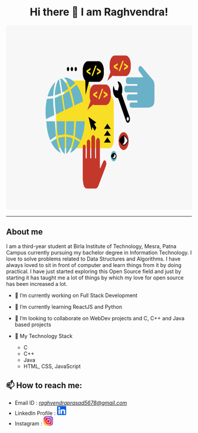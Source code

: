 <h1 align="center"> Hi there 👋 I am Raghvendra! </h1>

<p align="center">
  <img width="1200" height="500" src="FrontImage.png">
</p>

****

## About me
I am a third-year student at Birla Institute of Technology, Mesra, Patna Campus currently pursuing my bachelor degree in Information Technology. I love to solve problems related to Data Structures and Algorithms. I have always loved to sit in front of computer and learn things from it by doing practical. I have just started exploring this Open Source field and just by starting it has taught me a lot of things by which my love for open source has been increased a lot. 

- 🔭 I’m currently working on Full Stack Development
- 🌱 I’m currently learning ReactJS and Python
- 👯 I’m looking to collaborate on WebDev projects and C, C++ and Java based projects 
- 🌴 My Technology Stack

     *  C
     *  C++
     *  Java
     *  HTML, CSS, JavaScript
<!-- -   -->
<!-- - 🤔 I’m looking for help with  -->
<!-- - 💬 Ask me about ... -->

## 📫 How to reach me: 
   
   *  Email ID : <i>raghvendraprasad5678@gmail.com</i>
   *  LinkedIn Profile : <a href="https://www.linkedin.com/in/raghvendra-prasad-srivastava-a665a81a3/">
        <img src="LinkedIn.png" alt="LinkedIn img" width="25" height="25">
      </a>
   *  Instagram : <a href="https://www.instagram.com/raghavraj_2_y_7/">
        <img src="instagram.png" alt="Instagram img" width="25" height="25">
      </a>
<!-- - 😄 Pronouns: ...
- ⚡ Fun fact: ...
 -->

